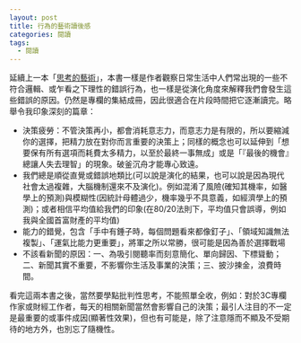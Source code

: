 ```yaml
---
layout: post
title: 行為的藝術讀後感
categories: 閱讀
tags:
  - 閱讀
---
```


延續上一本「[思考的藝術](http://blog.castman.net/%E9%96%B1%E8%AE%80/2016/01/21/die-junst.html)」，本書一樣是作者觀察日常生活中人們常出現的一些不符合邏輯、或乍看之下理性的錯誤行為，也一樣是從演化角度來解釋我們會發生這些錯誤的原因。仍然是專欄的集結成冊，因此很適合在片段時間把它逐漸讀完。略舉令我印象深刻的篇章：

* 決策疲勞：不管決策再小，都會消耗意志力，而意志力是有限的，所以要縮減你的選擇，把精力放在對你而言重要的決策上；同樣的概念也可以延伸到「想要保有所有選項而耗費太多精力，以至於最終一事無成」或是「『最後的機會』總讓人失去理智」的現象。破釜沉舟才能專心致遠。
* 我們總是順從直覺或錯誤地類比(可以說是演化的結果，也可以說是因為現代社會太過複雜，大腦機制還來不及演化)。例如混淆了風險(確知其機率，如醫學上的預測)與模糊性(因統計母體過少，機率幾乎不具意義，如經濟學上的預測)；或者相信平均值給我們的印象(在80/20法則下，平均值只會誤導，例如我與全國首富財產的平均值)
* 能力的錯覺，包含「手中有錘子時，每個問題看來都像釘子」、「領域知識無法複製」、「運氣比能力更重要」，將軍之所以常勝，很可能是因為善於選擇戰場
* 不該看新聞的原因：一、為吸引閱聽率而刻意簡化、單向歸因、下標聳動；二、新聞其實不重要，不影響你生活及事業的決策；三、披沙揀金，浪費時間。

看完這兩本書之後，當然要學點批判性思考，不能照單全收，例如：對於3C專欄作家或財經工作者，每天的相關新聞當然會影響自己的決策；最引人注目的不一定是最重要的或事件成因(顯著性效果)，但也有可能是，除了注意隱而不顯及不受期待的地方外，也別忘了隨機性。

